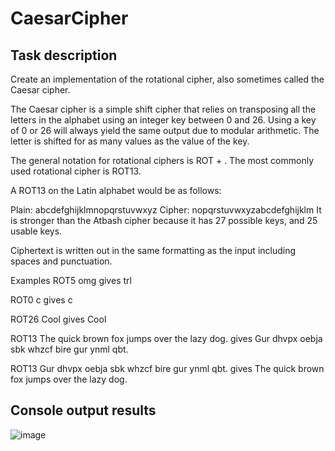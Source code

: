 # CaesarCipher

## Task description

Create an implementation of the rotational cipher, also sometimes called the Caesar cipher.

The Caesar cipher is a simple shift cipher that relies on transposing all the letters in the alphabet using an integer key between 0 and 26.
Using a key of 0 or 26 will always yield the same output due to modular arithmetic. The letter is shifted for as many values as the value of the key.

The general notation for rotational ciphers is ROT + <key>. The most commonly used rotational cipher is ROT13.

A ROT13 on the Latin alphabet would be as follows:

Plain:  abcdefghijklmnopqrstuvwxyz
Cipher: nopqrstuvwxyzabcdefghijklm
It is stronger than the Atbash cipher because it has 27 possible keys, and 25 usable keys.

Ciphertext is written out in the same formatting as the input including spaces and punctuation.

Examples
ROT5 omg gives trl

ROT0 c gives c

ROT26 Cool gives Cool

ROT13 The quick brown fox jumps over the lazy dog. gives Gur dhvpx oebja sbk whzcf bire gur ynml qbt.

ROT13 Gur dhvpx oebja sbk whzcf bire gur ynml qbt. gives The quick brown fox jumps over the lazy dog.

## Console output results

![image](https://user-images.githubusercontent.com/66511606/195130750-6be33608-4eb4-431e-bde3-5829978efd81.png)
